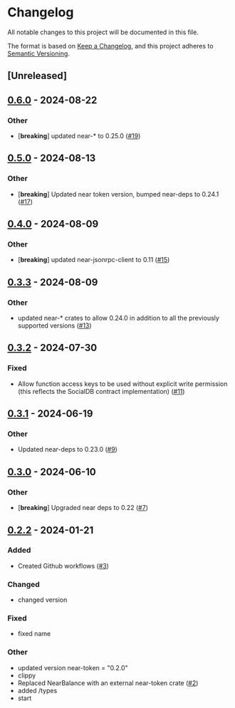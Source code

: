 # Changelog
All notable changes to this project will be documented in this file.

The format is based on [Keep a Changelog](https://keepachangelog.com/en/1.0.0/),
and this project adheres to [Semantic Versioning](https://semver.org/spec/v2.0.0.html).

## [Unreleased]

## [0.6.0](https://github.com/bos-cli-rs/near-socialdb-client-rs/compare/v0.5.0...v0.6.0) - 2024-08-22

### Other
- [**breaking**] updated near-* to 0.25.0 ([#19](https://github.com/bos-cli-rs/near-socialdb-client-rs/pull/19))

## [0.5.0](https://github.com/bos-cli-rs/near-socialdb-client-rs/compare/v0.4.0...v0.5.0) - 2024-08-13

### Other
- [**breaking**] Updated near token version, bumped near-deps to 0.24.1 ([#17](https://github.com/bos-cli-rs/near-socialdb-client-rs/pull/17))

## [0.4.0](https://github.com/bos-cli-rs/near-socialdb-client-rs/compare/v0.3.3...v0.4.0) - 2024-08-09

### Other
- [**breaking**] updated near-jsonrpc-client to 0.11 ([#15](https://github.com/bos-cli-rs/near-socialdb-client-rs/pull/15))

## [0.3.3](https://github.com/bos-cli-rs/near-socialdb-client-rs/compare/v0.3.2...v0.3.3) - 2024-08-09

### Other
- updated near-* crates to allow 0.24.0 in addition to all the previously supported versions ([#13](https://github.com/bos-cli-rs/near-socialdb-client-rs/pull/13))

## [0.3.2](https://github.com/bos-cli-rs/near-socialdb-client-rs/compare/v0.3.1...v0.3.2) - 2024-07-30

### Fixed
- Allow function access keys to be used without explicit write permission (this reflects the SocialDB contract implementation) ([#11](https://github.com/bos-cli-rs/near-socialdb-client-rs/pull/11))

## [0.3.1](https://github.com/bos-cli-rs/near-socialdb-client-rs/compare/v0.3.0...v0.3.1) - 2024-06-19

### Other
- Updated near-deps to 0.23.0 ([#9](https://github.com/bos-cli-rs/near-socialdb-client-rs/pull/9))

## [0.3.0](https://github.com/bos-cli-rs/near-socialdb-client-rs/compare/v0.2.2...v0.3.0) - 2024-06-10

### Other
- [**breaking**] Upgraded near deps to 0.22 ([#7](https://github.com/bos-cli-rs/near-socialdb-client-rs/pull/7))

## [0.2.2](https://github.com/bos-cli-rs/near-socialdb-client-rs/compare/v0.2.1...v0.2.2) - 2024-01-21

### Added
- Created Github workflows ([#3](https://github.com/bos-cli-rs/near-socialdb-client-rs/pull/3))

### Changed
- changed version

### Fixed
- fixed name

### Other
- updated version near-token = "0.2.0"
- clippy
- Replaced NearBalance with an external near-token crate ([#2](https://github.com/bos-cli-rs/near-socialdb-client-rs/pull/2))
- added /types
- start
